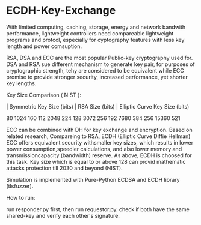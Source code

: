 # ECDH-Key-Exchange
With limited computing, caching, storage, energy and network bandwith performance, lightweight controllers need compareable lightweight programs and protcol, especially for cyptography features with less key length and power comsuption.
 
RSA, DSA and ECC are the most popular Public-key cryptography used for. DSA and RSA sue different mechanism to generate key pair, for purposes of cryptographic strength, tehy are considered to be equivalent while ECC promise to provide stronger security, increased performance, yet shorter key lengths. 

Key Size Comparison ( NIST ):

| Symmetric Key Size (bits) |	RSA Size (bits) |	Elliptic Curve Key Size (bits)

  80	                         1024	             160
  112	                        2048	             224
  128	                        3072	             256
  192	                        7680	             384
  256	                        15360	            521

ECC can be combined with DH for key exchange and encryption. Based on related research, Compareing to RSA, ECDH (Elliptic Curve Diffie Hellman) ECC offers equivalent security withsmaller key sizes, which results in lower power consumption,speedier calculations, and also lower memory and transmissioncapacity (bandwidth) reserve.
As above, ECDH is choosed for this task. Key size which is equal to or above 128 can provid mathematic attacks protection till 2030 and beyond (NIST).

Simulation is implemented with Pure-Python ECDSA and ECDH library (tlsfuzzer).

How to run:

run responder.py first, then run requestor.py.
check if both have the same shared-key and verify each other's signature. 
